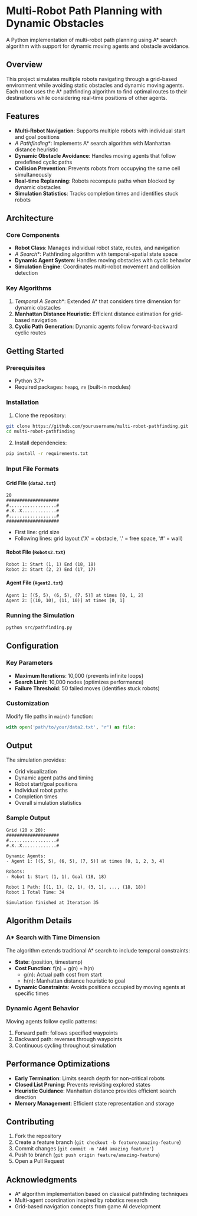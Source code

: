 # Multi-Robot Path Planning with Dynamic Obstacles

A Python implementation of multi-robot path planning using A* search algorithm with support for dynamic moving agents and obstacle avoidance.

## Overview

This project simulates multiple robots navigating through a grid-based environment while avoiding static obstacles and dynamic moving agents. Each robot uses the A* pathfinding algorithm to find optimal routes to their destinations while considering real-time positions of other agents.

## Features

- **Multi-Robot Navigation**: Supports multiple robots with individual start and goal positions
- **A* Pathfinding**: Implements A* search algorithm with Manhattan distance heuristic
- **Dynamic Obstacle Avoidance**: Handles moving agents that follow predefined cyclic paths
- **Collision Prevention**: Prevents robots from occupying the same cell simultaneously
- **Real-time Replanning**: Robots recompute paths when blocked by dynamic obstacles
- **Simulation Statistics**: Tracks completion times and identifies stuck robots

## Architecture

### Core Components

- **Robot Class**: Manages individual robot state, routes, and navigation
- **A* Search**: Pathfinding algorithm with temporal-spatial state space
- **Dynamic Agent System**: Handles moving obstacles with cyclic behavior
- **Simulation Engine**: Coordinates multi-robot movement and collision detection

### Key Algorithms

1. **Temporal A* Search**: Extended A* that considers time dimension for dynamic obstacles
2. **Manhattan Distance Heuristic**: Efficient distance estimation for grid-based navigation
3. **Cyclic Path Generation**: Dynamic agents follow forward-backward cyclic routes

## Getting Started

### Prerequisites

- Python 3.7+
- Required packages: `heapq`, `re` (built-in modules)

### Installation

1. Clone the repository:
```bash
git clone https://github.com/yourusername/multi-robot-pathfinding.git
cd multi-robot-pathfinding
```

2. Install dependencies:
```bash
pip install -r requirements.txt
```

### Input File Formats

#### Grid File (`data2.txt`)
```
20
####################
#..................#
#.X..X.............#
#..................#
####################
```
- First line: grid size
- Following lines: grid layout ('X' = obstacle, '.' = free space, '#' = wall)

#### Robot File (`Robots2.txt`)
```
Robot 1: Start (1, 1) End (18, 18)
Robot 2: Start (2, 2) End (17, 17)
```

#### Agent File (`Agent2.txt`)
```
Agent 1: [(5, 5), (6, 5), (7, 5)] at times [0, 1, 2]
Agent 2: [(10, 10), (11, 10)] at times [0, 1]
```

### Running the Simulation

```bash
python src/pathfinding.py
```

## Configuration

### Key Parameters

- **Maximum Iterations**: 10,000 (prevents infinite loops)
- **Search Limit**: 10,000 nodes (optimizes performance)
- **Failure Threshold**: 50 failed moves (identifies stuck robots)

### Customization

Modify file paths in `main()` function:
```python
with open('path/to/your/data2.txt', "r") as file:
```

## Output

The simulation provides:

- Grid visualization
- Dynamic agent paths and timing
- Robot start/goal positions
- Individual robot paths
- Completion times
- Overall simulation statistics

### Sample Output
```
Grid (20 x 20):
####################
#..................#
#.X..X.............#

Dynamic Agents:
- Agent 1: [(5, 5), (6, 5), (7, 5)] at times [0, 1, 2, 3, 4]

Robots:
- Robot 1: Start (1, 1), Goal (18, 18)

Robot 1 Path: [(1, 1), (2, 1), (3, 1), ..., (18, 18)]
Robot 1 Total Time: 34

Simulation finished at Iteration 35
```

## Algorithm Details

### A* Search with Time Dimension

The algorithm extends traditional A* search to include temporal constraints:

- **State**: (position, timestamp)
- **Cost Function**: f(n) = g(n) + h(n)
  - g(n): Actual path cost from start
  - h(n): Manhattan distance heuristic to goal
- **Dynamic Constraints**: Avoids positions occupied by moving agents at specific times

### Dynamic Agent Behavior

Moving agents follow cyclic patterns:
1. Forward path: follows specified waypoints
2. Backward path: reverses through waypoints
3. Continuous cycling throughout simulation

## Performance Optimizations

- **Early Termination**: Limits search depth for non-critical robots
- **Closed List Pruning**: Prevents revisiting explored states
- **Heuristic Guidance**: Manhattan distance provides efficient search direction
- **Memory Management**: Efficient state representation and storage

## Contributing

1. Fork the repository
2. Create a feature branch (`git checkout -b feature/amazing-feature`)
3. Commit changes (`git commit -m 'Add amazing feature'`)
4. Push to branch (`git push origin feature/amazing-feature`)
5. Open a Pull Request

## Acknowledgments

- A* algorithm implementation based on classical pathfinding techniques
- Multi-agent coordination inspired by robotics research
- Grid-based navigation concepts from game AI development
